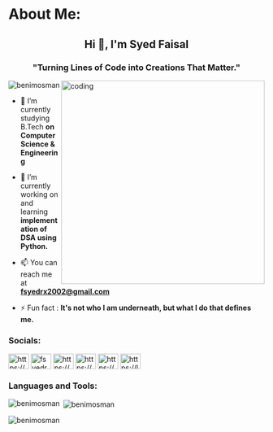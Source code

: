 <h1 align="left">About Me:</h1>
<h2 align="center">Hi 👋, I'm Syed Faisal</h2>
<h3 align="center">"Turning Lines of Code into Creations That Matter."</h3>

<img align="right" alt="coding" width="400" src="https://camo.githubusercontent.com/cae12fddd9d6982901d82580bdf321d81fb299141098ca1c2d4891870827bf17/68747470733a2f2f6d69726f2e6d656469756d2e636f6d2f6d61782f313336302f302a37513379765349765f7430696f4a2d5a2e676966">

<p align="left"> <img src="https://komarev.com/ghpvc/?username=benimosman&label=Profile%20views&color=0e75b6&style=flat" alt="benimosman" /> </p>

- 🔭 I’m currently studying B.Tech **on Computer Science & Engineering**

- 🌱 I’m currently working on and learning **implementation of DSA using Python.**

- 📫 You can reach me at **fsyedrx2002@gmail.com**

- ⚡ Fun fact : **It's not who I am underneath, but what I do that defines me.**

<h3 align="left">Socials:</h3>
<p align="left">
<a href="https://linkedin.com/in/syed-faisal-72a78b242/" target="_blank"><img align="center" src="https://raw.githubusercontent.com/rahuldkjain/github-profile-readme-generator/master/src/images/icons/Social/linked-in-alt.svg" alt="https://www.linkedin.com/in/syed-faisal-72a78b242/" height="30" width="40" /></a>
<a href="https://twitter.com/fsyedrx" target="_blank"><img align="center" src="https://raw.githubusercontent.com/rahuldkjain/github-profile-readme-generator/master/src/images/icons/Social/twitter.svg" alt="fsyedrx" height="30" width="40" /></a>
<a href="https://www.facebook.com/willdante123" target="_blank"><img align="center" src="https://raw.githubusercontent.com/rahuldkjain/github-profile-readme-generator/master/src/images/icons/Social/facebook.svg" alt="https://www.facebook.com/willdante123" height="30" width="40" /></a>
<a href="https://www.instagram.com/fsyedrx/" target="_blank"><img align="center" src="https://raw.githubusercontent.com/rahuldkjain/github-profile-readme-generator/master/src/images/icons/Social/instagram.svg" alt="https://www.instagram.com/fsyedrx/" height="30" width="40" /></a>
<a href="https://www.hackerrank.com/h21052295" target="_blank"><img align="center" src="https://raw.githubusercontent.com/rahuldkjain/github-profile-readme-generator/master/src/images/icons/Social/hackerrank.svg" alt="https://www.hackerrank.com/h21052295" height="30" width="40" /></a>
<a href="https://leetcode.com/fsyedrx/" target="_blank"><img align="center" src="https://raw.githubusercontent.com/rahuldkjain/github-profile-readme-generator/master/src/images/icons/Social/leet-code.svg" alt="https://leetcode.com/fsyedrx/" height="30" width="40" /></a>
</p>

<h3 align="left">Languages and Tools:</h3>
<p align="left"> 
<!-- Icons for languages and tools -->
</p>

<p><img align="left" src="https://github-readme-stats.vercel.app/api/top-langs?username=benimosman&show_icons=true&locale=en&layout=compact" alt="benimosman" /></p>

<p>&nbsp;<img align="center" src="https://github-readme-stats.vercel.app/api?username=benimosman&show_icons=true&locale=en" alt="benimosman" /></p>

<p><img align="center" src="https://github-readme-streak-stats.herokuapp.com/?user=benimosman&" alt="benimosman" /></p>
